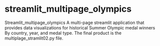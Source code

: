 # streamlit_multipage_olympics
Streamlit_multipage_olympics
A multi-page streamlit application that provides data visualizations for historical Summer Olympic medal winners
By country, year, and medal type.
The final product is the multiplage_stramlit02.py file.
